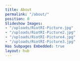 ```yaml
---
title: About
permalink: "/about/"
position: 0
Slideshow Images:
- "/uploads/RiotRI-Picture.jpg"
- "/uploads/RiotRI-Picture2.jpg"
- "/uploads/RiotRI-Picture4.jpg"
- "/uploads/RiotRI-Picture3.jpg"
Has Subpages Embedded: true
layout: hub
---
```



